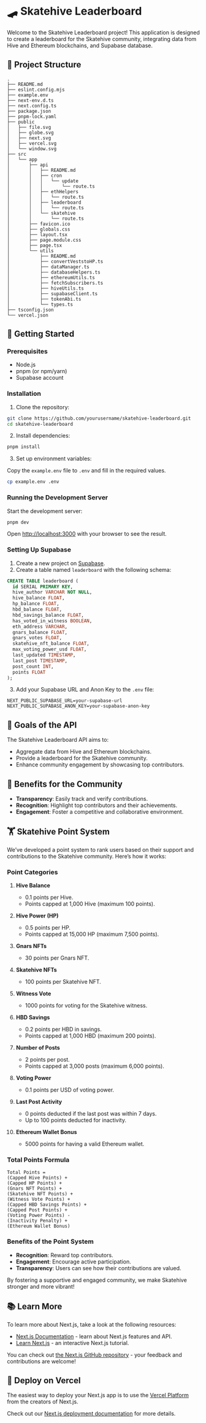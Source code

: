 # 🛹 Skatehive Leaderboard

Welcome to the Skatehive Leaderboard project! This application is designed to create a leaderboard for the Skatehive community, integrating data from Hive and Ethereum blockchains, and Supabase database.

## 📁 Project Structure

```
.
├── README.md
├── eslint.config.mjs
├── example.env
├── next-env.d.ts
├── next.config.ts
├── package.json
├── pnpm-lock.yaml
├── public
│   ├── file.svg
│   ├── globe.svg
│   ├── next.svg
│   ├── vercel.svg
│   └── window.svg
├── src
│   └── app
│       ├── api
│       │   ├── README.md
│       │   ├── cron
│       │   │   └── update
│       │   │       └── route.ts
│       │   ├── ethHelpers
│       │   │   └── route.ts
│       │   ├── leaderboard
│       │   │   └── route.ts
│       │   └── skatehive
│       │       └── route.ts
│       ├── favicon.ico
│       ├── globals.css
│       ├── layout.tsx
│       ├── page.module.css
│       ├── page.tsx
│       └── utils
│           ├── README.md
│           ├── convertVeststoHP.ts
│           ├── dataManager.ts
│           ├── databaseHelpers.ts
│           ├── ethereumUtils.ts
│           ├── fetchSubscribers.ts
│           ├── hiveUtils.ts
│           ├── supabaseClient.ts
│           ├── tokenAbi.ts
│           └── types.ts
├── tsconfig.json
└── vercel.json
```

## 🚀 Getting Started

### Prerequisites

- Node.js
- pnpm (or npm/yarn)
- Supabase account

### Installation

1. Clone the repository:

```bash
git clone https://github.com/yourusername/skatehive-leaderboard.git
cd skatehive-leaderboard
```

2. Install dependencies:

```bash
pnpm install
```

3. Set up environment variables:

Copy the `example.env` file to `.env` and fill in the required values.

```bash
cp example.env .env
```

### Running the Development Server

Start the development server:

```bash
pnpm dev
```

Open [http://localhost:3000](http://localhost:3000) with your browser to see the result.

### Setting Up Supabase

1. Create a new project on [Supabase](https://supabase.com/).
2. Create a table named `leaderboard` with the following schema:

```sql
CREATE TABLE leaderboard (
  id SERIAL PRIMARY KEY,
  hive_author VARCHAR NOT NULL,
  hive_balance FLOAT,
  hp_balance FLOAT,
  hbd_balance FLOAT,
  hbd_savings_balance FLOAT,
  has_voted_in_witness BOOLEAN,
  eth_address VARCHAR,
  gnars_balance FLOAT,
  gnars_votes FLOAT,
  skatehive_nft_balance FLOAT,
  max_voting_power_usd FLOAT,
  last_updated TIMESTAMP,
  last_post TIMESTAMP,
  post_count INT,
  points FLOAT
);
```

3. Add your Supabase URL and Anon Key to the `.env` file:

```env
NEXT_PUBLIC_SUPABASE_URL=your-supabase-url
NEXT_PUBLIC_SUPABASE_ANON_KEY=your-supabase-anon-key
```

## 🎯 Goals of the API

The Skatehive Leaderboard API aims to:

- Aggregate data from Hive and Ethereum blockchains.
- Provide a leaderboard for the Skatehive community.
- Enhance community engagement by showcasing top contributors.

## 🌟 Benefits for the Community

- **Transparency**: Easily track and verify contributions.
- **Recognition**: Highlight top contributors and their achievements.
- **Engagement**: Foster a competitive and collaborative environment.

## 🏋️ Skatehive Point System

We’ve developed a point system to rank users based on their support and contributions to the Skatehive community. Here’s how it works:

### **Point Categories**

1. **Hive Balance**
   - 0.1 points per Hive.
   - Points capped at 1,000 Hive (maximum 100 points).

2. **Hive Power (HP)**
   - 0.5 points per HP.
   - Points capped at 15,000 HP (maximum 7,500 points).

3. **Gnars NFTs**
   - 30 points per Gnars NFT.

4. **Skatehive NFTs**
   - 100 points per Skatehive NFT.

5. **Witness Vote**
   - 1000 points for voting for the Skatehive witness.

6. **HBD Savings**
   - 0.2 points per HBD in savings.
   - Points capped at 1,000 HBD (maximum 200 points).

7. **Number of Posts**
   - 2 points per post.
   - Points capped at 3,000 posts (maximum 6,000 points).

8. **Voting Power**
   - 0.1 points per USD of voting power.

9. **Last Post Activity**
   - 0 points deducted if the last post was within 7 days.
   - Up to 100 points deducted for inactivity.

10. **Ethereum Wallet Bonus**
    - 5000 points for having a valid Ethereum wallet.

### **Total Points Formula**

```
Total Points =
(Capped Hive Points) +
(Capped HP Points) +
(Gnars NFT Points) +
(Skatehive NFT Points) +
(Witness Vote Points) +
(Capped HBD Savings Points) +
(Capped Post Points) +
(Voting Power Points) -
(Inactivity Penalty) +
(Ethereum Wallet Bonus)
```

### **Benefits of the Point System**

- **Recognition**: Reward top contributors.
- **Engagement**: Encourage active participation.
- **Transparency**: Users can see how their contributions are valued.

By fostering a supportive and engaged community, we make Skatehive stronger and more vibrant!

## 📚 Learn More

To learn more about Next.js, take a look at the following resources:

- [Next.js Documentation](https://nextjs.org/docs) - learn about Next.js features and API.
- [Learn Next.js](https://nextjs.org/learn) - an interactive Next.js tutorial.

You can check out [the Next.js GitHub repository](https://github.com/vercel/next.js) - your feedback and contributions are welcome!

## 🚀 Deploy on Vercel

The easiest way to deploy your Next.js app is to use the [Vercel Platform](https://vercel.com/new?utm_medium=default-template&filter=next.js&utm_source=create-next-app&utm_campaign=create-next-app-readme) from the creators of Next.js.

Check out our [Next.js deployment documentation](https://nextjs.org/docs/app/building-your-application/deploying) for more details.